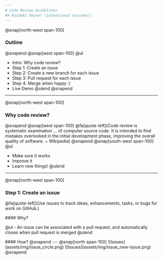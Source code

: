 ```yaml
---
# Code Review Guidelines
## RachEAl Skyner (intentional mistake!)
---
```

@snap[north-west span-100]
### Outline
@snapend
@snap[west span-100]
@ul
- Intro: Why code review?
- Step 1: Create an issue
- Step 2: Create a new branch for each issue
- Step 3: Pull request for each issue
- Step 4: Merge when happy :)
- Live Demo
@ulend
@snapend
---
@snap[north-west span-100]
### Why code review?
@snapend
@snap[west span-100]
@fa[quote-left](Code review is systematic examination ... of computer source code. It is intended to find mistakes overlooked in the initial development phase, improving the overall quality of software. ~ Wikipedia)
@snapend
@snap[south-west span-100]
@ul
- Make sure it works
- Improve it
- Learn new things!
@ulend
---
@snap[north-west span-100]
### Step 1: Create an issue  
@fa[quote-left](Use issues to track ideas, enhancements, tasks, or bugs for work on GitHub.)
<p></p>
#### Why?  
<p></p>
@ul
- An issue can be associated with a pull request, and automatically closes when pull request is merged  
@ulend
<p></p>
#### How?
@snapend
---
@snap[north span-100]
![Issues](assets/img/issue_circle.png)
![Issues](assets/img/issue_new-issue.png)
@snapend


